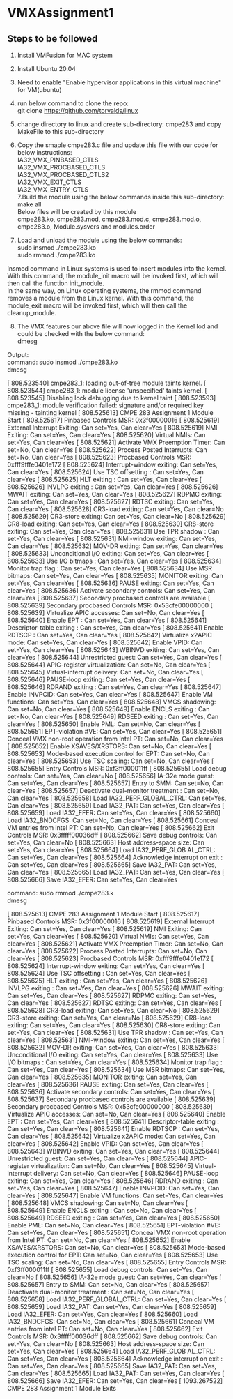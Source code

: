 # VMXAssignment1
## Steps to be followed
1. Install VMFusion for MAC system
2. Install Ubuntu 20.04
3. Need to enable "Enable hypervisor applications in this virtual machine" for VM(ubuntu)
4. run below command to clone the repo:  
    git clone https://github.com/torvalds/linux
5. change directory to linux and create sub-directory: cmpe283 and copy MakeFile to this sub-directory
6. Copy the smaple cmpe283.c file and update this file with our code for below instructions:  
IA32_VMX_PINBASED_CTLS  
IA32_VMX_PROCBASED_CTLS  
IA32_VMX_PROCBASED_CTLS2  
IA32_VMX_EXIT_CTLS  
IA32_VMX_ENTRY_CTLS  
7.Build the module using the below commands inside this sub-directory:
  make all   
Below files will be created by this module  
cmpe283.ko, cmpe283.mod, cmpe283.mod.c, cmpe283.mod.o, cmpe283.o, Module.sysvers and modules.order  

8. Load and unload the module using the below commands:  
sudo insmod ./cmpe283.ko    
sudo rmmod ./cmpe283.ko

Insmod command in Linux systems is used to insert modules into the kernel. With this command, the module_init macro will be invoked first, which will then call the function init_module.   
In the same way, on Linux operating systems, the rmmod command removes a module from the Linux kernel. With this command, the module_exit macro will be invoked first, which will then call the cleanup_module.

8. The VMX features our above file will now logged in the Kernel lod and could be checked with the below command:  
dmesg  
  
Output:  
command: sudo insmod ./cmpe283.ko  
dmesg  
  
[  808.523540] cmpe283_1: loading out-of-tree module taints kernel.
[  808.523544] cmpe283_1: module license 'unspecified' taints kernel.
[  808.523545] Disabling lock debugging due to kernel taint
[  808.523593] cmpe283_1: module verification failed: signature and/or required key missing - tainting kernel
[  808.525613] CMPE 283 Assignment 1 Module Start
[  808.525617] Pinbased Controls MSR: 0x3f00000016
[  808.525619]   External Interrupt Exiting: Can set=Yes, Can clear=Yes
[  808.525619]   NMI Exiting: Can set=Yes, Can clear=Yes
[  808.525620]   Virtual NMIs: Can set=Yes, Can clear=Yes
[  808.525621]   Activate VMX Preemption Timer: Can set=No, Can clear=Yes
[  808.525622]   Process Posted Interrupts: Can set=No, Can clear=Yes
[  808.525623] Procbased Controls MSR: 0xfff9fffe0401e172
[  808.525624]    Interrupt-window exiting: Can set=Yes, Can clear=Yes
[  808.525624]   Use TSC offsetting : Can set=Yes, Can clear=Yes
[  808.525625]   HLT exiting : Can set=Yes, Can clear=Yes
[  808.525626]   INVLPG exiting : Can set=Yes, Can clear=Yes
[  808.525626]   MWAIT exiting: Can set=Yes, Can clear=Yes
[  808.525627]   RDPMC exiting: Can set=Yes, Can clear=Yes
[  808.525627]   RDTSC exiting: Can set=Yes, Can clear=Yes
[  808.525628]   CR3-load exiting: Can set=Yes, Can clear=No
[  808.525629]   CR3-store exiting: Can set=Yes, Can clear=No
[  808.525629]   CR8-load exiting: Can set=Yes, Can clear=Yes
[  808.525630]   CR8-store exiting: Can set=Yes, Can clear=Yes
[  808.525631]   Use TPR shadow : Can set=Yes, Can clear=Yes
[  808.525631]   NMI-window exiting: Can set=Yes, Can clear=Yes
[  808.525632]   MOV-DR exiting: Can set=Yes, Can clear=Yes
[  808.525633]   Unconditional I/O exiting: Can set=Yes, Can clear=Yes
[  808.525633]   Use I/O bitmaps : Can set=Yes, Can clear=Yes
[  808.525634]   Monitor trap flag : Can set=Yes, Can clear=Yes
[  808.525634]   Use MSR bitmaps: Can set=Yes, Can clear=Yes
[  808.525635]   MONITOR exiting: Can set=Yes, Can clear=Yes
[  808.525636]   PAUSE exiting: Can set=Yes, Can clear=Yes
[  808.525636]   Activate secondary controls: Can set=Yes, Can clear=Yes
[  808.525637] Secondary procbased controls are available
[  808.525639] Secondary procbased Controls MSR: 0x53cfe00000000
[  808.525639]    Virtualize APIC accesses: Can set=No, Can clear=Yes
[  808.525640]   Enable EPT : Can set=Yes, Can clear=Yes
[  808.525641]   Descriptor-table exiting : Can set=Yes, Can clear=Yes
[  808.525641]   Enable RDTSCP : Can set=Yes, Can clear=Yes
[  808.525642]   Virtualize x2APIC mode: Can set=Yes, Can clear=Yes
[  808.525642]   Enable VPID: Can set=Yes, Can clear=Yes
[  808.525643]   WBINVD exiting: Can set=Yes, Can clear=Yes
[  808.525644]   Unrestricted guest: Can set=Yes, Can clear=Yes
[  808.525644]   APIC-register virtualization: Can set=No, Can clear=Yes
[  808.525645]   Virtual-interrupt delivery: Can set=No, Can clear=Yes
[  808.525646]   PAUSE-loop exiting: Can set=Yes, Can clear=Yes
[  808.525646]   RDRAND exiting : Can set=Yes, Can clear=Yes
[  808.525647]   Enable INVPCID: Can set=Yes, Can clear=Yes
[  808.525647]   Enable VM functions: Can set=Yes, Can clear=Yes
[  808.525648]   VMCS shadowing: Can set=No, Can clear=Yes
[  808.525649]   Enable ENCLS exiting : Can set=No, Can clear=Yes
[  808.525649]   RDSEED exiting : Can set=Yes, Can clear=Yes
[  808.525650]   Enable PML: Can set=No, Can clear=Yes
[  808.525651]   EPT-violation #VE: Can set=Yes, Can clear=Yes
[  808.525651]   Conceal VMX non-root operation from Intel PT: Can set=No, Can clear=Yes
[  808.525652]   Enable XSAVES/XRSTORS: Can set=No, Can clear=Yes
[  808.525653]   Mode-based execution control for EPT: Can set=No, Can clear=Yes
[  808.525653]   Use TSC scaling: Can set=No, Can clear=Yes
[  808.525655] Entry Controls MSR: 0xf3ff000011ff
[  808.525655]   Load debug controls: Can set=Yes, Can clear=No
[  808.525656]   IA-32e mode guest: Can set=Yes, Can clear=Yes
[  808.525657]   Entry to SMM: Can set=No, Can clear=Yes
[  808.525657]   Deactivate dual-monitor treatment : Can set=No, Can clear=Yes
[  808.525658]   Load IA32_PERF_GLOBAL_CTRL: Can set=Yes, Can clear=Yes
[  808.525659]   Load IA32_PAT: Can set=Yes, Can clear=Yes
[  808.525659]   Load IA32_EFER: Can set=Yes, Can clear=Yes
[  808.525660]   Load IA32_BNDCFGS: Can set=No, Can clear=Yes
[  808.525661]   Conceal VM entries from intel PT: Can set=No, Can clear=Yes
[  808.525662] Exit Controls MSR: 0x3fffff00036dff
[  808.525662]   Save debug controls: Can set=Yes, Can clear=No
[  808.525663]   Host address-space size: Can set=Yes, Can clear=Yes
[  808.525664]   Load IA32_PERF_GLOB AL_CTRL: Can set=Yes, Can clear=Yes
[  808.525664]   Acknowledge interrupt on exit : Can set=Yes, Can clear=Yes
[  808.525665]   Save IA32_PAT: Can set=Yes, Can clear=Yes
[  808.525665]   Load IA32_PAT: Can set=Yes, Can clear=Yes
[  808.525666]   Save IA32_EFER: Can set=Yes, Can clear=Yes
  
  
  

command:  sudo rmmod ./cmpe283.k  
dmesg  

[  808.525613] CMPE 283 Assignment 1 Module Start
[  808.525617] Pinbased Controls MSR: 0x3f00000016
[  808.525619]   External Interrupt Exiting: Can set=Yes, Can clear=Yes
[  808.525619]   NMI Exiting: Can set=Yes, Can clear=Yes
[  808.525620]   Virtual NMIs: Can set=Yes, Can clear=Yes
[  808.525621]   Activate VMX Preemption Timer: Can set=No, Can clear=Yes
[  808.525622]   Process Posted Interrupts: Can set=No, Can clear=Yes
[  808.525623] Procbased Controls MSR: 0xfff9fffe0401e172
[  808.525624]    Interrupt-window exiting: Can set=Yes, Can clear=Yes
[  808.525624]   Use TSC offsetting : Can set=Yes, Can clear=Yes
[  808.525625]   HLT exiting : Can set=Yes, Can clear=Yes
[  808.525626]   INVLPG exiting : Can set=Yes, Can clear=Yes
[  808.525626]   MWAIT exiting: Can set=Yes, Can clear=Yes
[  808.525627]   RDPMC exiting: Can set=Yes, Can clear=Yes
[  808.525627]   RDTSC exiting: Can set=Yes, Can clear=Yes
[  808.525628]   CR3-load exiting: Can set=Yes, Can clear=No
[  808.525629]   CR3-store exiting: Can set=Yes, Can clear=No
[  808.525629]   CR8-load exiting: Can set=Yes, Can clear=Yes
[  808.525630]   CR8-store exiting: Can set=Yes, Can clear=Yes
[  808.525631]   Use TPR shadow : Can set=Yes, Can clear=Yes
[  808.525631]   NMI-window exiting: Can set=Yes, Can clear=Yes
[  808.525632]   MOV-DR exiting: Can set=Yes, Can clear=Yes
[  808.525633]   Unconditional I/O exiting: Can set=Yes, Can clear=Yes
[  808.525633]   Use I/O bitmaps : Can set=Yes, Can clear=Yes
[  808.525634]   Monitor trap flag : Can set=Yes, Can clear=Yes
[  808.525634]   Use MSR bitmaps: Can set=Yes, Can clear=Yes
[  808.525635]   MONITOR exiting: Can set=Yes, Can clear=Yes
[  808.525636]   PAUSE exiting: Can set=Yes, Can clear=Yes
[  808.525636]   Activate secondary controls: Can set=Yes, Can clear=Yes
[  808.525637] Secondary procbased controls are available
[  808.525639] Secondary procbased Controls MSR: 0x53cfe00000000
[  808.525639]    Virtualize APIC accesses: Can set=No, Can clear=Yes
[  808.525640]   Enable EPT : Can set=Yes, Can clear=Yes
[  808.525641]   Descriptor-table exiting : Can set=Yes, Can clear=Yes
[  808.525641]   Enable RDTSCP : Can set=Yes, Can clear=Yes
[  808.525642]   Virtualize x2APIC mode: Can set=Yes, Can clear=Yes
[  808.525642]   Enable VPID: Can set=Yes, Can clear=Yes
[  808.525643]   WBINVD exiting: Can set=Yes, Can clear=Yes
[  808.525644]   Unrestricted guest: Can set=Yes, Can clear=Yes
[  808.525644]   APIC-register virtualization: Can set=No, Can clear=Yes
[  808.525645]   Virtual-interrupt delivery: Can set=No, Can clear=Yes
[  808.525646]   PAUSE-loop exiting: Can set=Yes, Can clear=Yes
[  808.525646]   RDRAND exiting : Can set=Yes, Can clear=Yes
[  808.525647]   Enable INVPCID: Can set=Yes, Can clear=Yes
[  808.525647]   Enable VM functions: Can set=Yes, Can clear=Yes
[  808.525648]   VMCS shadowing: Can set=No, Can clear=Yes
[  808.525649]   Enable ENCLS exiting : Can set=No, Can clear=Yes
[  808.525649]   RDSEED exiting : Can set=Yes, Can clear=Yes
[  808.525650]   Enable PML: Can set=No, Can clear=Yes
[  808.525651]   EPT-violation #VE: Can set=Yes, Can clear=Yes
[  808.525651]   Conceal VMX non-root operation from Intel PT: Can set=No, Can clear=Yes
[  808.525652]   Enable XSAVES/XRSTORS: Can set=No, Can clear=Yes
[  808.525653]   Mode-based execution control for EPT: Can set=No, Can clear=Yes
[  808.525653]   Use TSC scaling: Can set=No, Can clear=Yes
[  808.525655] Entry Controls MSR: 0xf3ff000011ff
[  808.525655]   Load debug controls: Can set=Yes, Can clear=No
[  808.525656]   IA-32e mode guest: Can set=Yes, Can clear=Yes
[  808.525657]   Entry to SMM: Can set=No, Can clear=Yes
[  808.525657]   Deactivate dual-monitor treatment : Can set=No, Can clear=Yes
[  808.525658]   Load IA32_PERF_GLOBAL_CTRL: Can set=Yes, Can clear=Yes
[  808.525659]   Load IA32_PAT: Can set=Yes, Can clear=Yes
[  808.525659]   Load IA32_EFER: Can set=Yes, Can clear=Yes
[  808.525660]   Load IA32_BNDCFGS: Can set=No, Can clear=Yes
[  808.525661]   Conceal VM entries from intel PT: Can set=No, Can clear=Yes
[  808.525662] Exit Controls MSR: 0x3fffff00036dff
[  808.525662]   Save debug controls: Can set=Yes, Can clear=No
[  808.525663]   Host address-space size: Can set=Yes, Can clear=Yes
[  808.525664]   Load IA32_PERF_GLOB AL_CTRL: Can set=Yes, Can clear=Yes
[  808.525664]   Acknowledge interrupt on exit : Can set=Yes, Can clear=Yes
[  808.525665]   Save IA32_PAT: Can set=Yes, Can clear=Yes
[  808.525665]   Load IA32_PAT: Can set=Yes, Can clear=Yes
[  808.525666]   Save IA32_EFER: Can set=Yes, Can clear=Yes
[ 1093.267522] CMPE 283 Assignment 1 Module Exits
